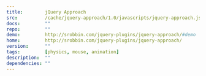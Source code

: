 ```yaml
---
title:        jQuery Approach
src:          /cache/jquery-approach/1.0/javascripts/jquery-approach.js
docs:         ""
repo:         ""
demo:         http://srobbin.com/jquery-plugins/jquery-approach/#demo
home:         http://srobbin.com/jquery-plugins/jquery-approach/
version:      ""
tags:         [physics, mouse, animation]
description:  ""
dependencies: ""
---
```


